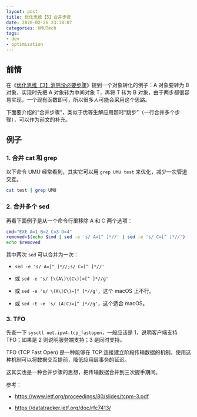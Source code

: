 ```yaml
---
layout: post
title: 优化思维【5】合并步骤
date: 2020-02-26 23:38:07
categories: UMUTech
tags:
- dev
- optimization
---
```

## 前情

在《[优化思维【3】消除没必要步骤](/2019/07/16/umutech-optimization-thinking-3-remove-unnecessary-steps/)》提到一个对象转化的例子：A 对象要转为 B 对象，实现时先把 A 对象转为中间对象 T，再将 T 转为 B 对象，由于两步都很容易实现，一个现有函数即可，所以很多人可能会采用这个思路。

下面要介绍的“合并步骤”，类似于优等生解应用题时“跳步”（一行合并多个步骤），可以作为前文的补充。

## 例子

### 1. 合并 cat 和 grep

以下命令 UMU 经常看到，其实它可以用 `grep UMU test` 来优化，减少一次管道交互。

```sh
cat test | grep UMU
```

### 2. 合并多个 sed

再看下面例子是从一个命令行里移除 A 和 C 两个选项：

```sh
cmd="EXE A=1 B=2 C=3 D=4"
removed=$(echo $cmd | sed -e 's/ A=[^ ]*//' | sed -e 's/ C=[^ ]*//')
echo $removed
```

其中两次 `sed` 可以合并为一次：

- `sed -e 's/ A=[^ ]*//;s/ C=[^ ]*//'`

- 或 `sed -e 's/ [\(A\)\(C\)]=[^ ]*//g'`

- 或 `sed -e 's/ \(A\|C\)=[^ ]*//g'`，这个 macOS 上不行。

- 或 `sed -E -e 's/ (A|C)=[^ ]*//g'`，这个适合 macOS。

### 3. TFO

先查一下 `sysctl net.ipv4.tcp_fastopen`，一般应该是 1，说明客户端支持 TFO；如果是 2 则说明服务端支持；3 是同时支持。

TFO (TCP Fast Open) 是一种能够在 TCP 连接建立阶段传输数据的机制。使用这种机制可以将数据交互提前，降低应用层事务的延迟。

这其实也是一种合并步骤的思想，把传输数据合并到三次握手期间。

参考：

- <https://www.ietf.org/proceedings/80/slides/tcpm-3.pdf>

- <https://datatracker.ietf.org/doc/rfc7413/>
